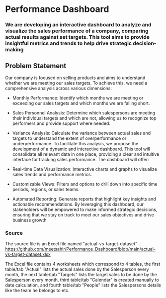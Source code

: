 # Performance Dashboard

### We are developing an interactive dashboard to analyze and visualize the sales performance of a company, comparing actual results against set targets. This tool aims to provide insightful metrics and trends to help drive strategic decision-making

## Problem Statement

Our company is focused on selling products and aims to understand whether we are meeting our sales targets. To achieve this, we need a comprehensive analysis across various dimensions:

- Monthly Performance: Identify which months we are meeting or exceeding our sales targets and which months we are falling short.
- Sales Personnel Analysis: Determine which salespersons are meeting their individual targets and which are not, allowing us to recognize top performers and provide support where needed.
- Variance Analysis: Calculate the variance between actual sales and targets to understand the extent of overperformance or underperformance.
To facilitate this analysis, we propose the development of a dynamic and interactive dashboard. This tool will consolidate all relevant data in one place, providing a clear and intuitive interface for tracking sales performance. The dashboard will offer:

- Real-time Data Visualization: Interactive charts and graphs to visualize sales trends and performance metrics.
- Customizable Views: Filters and options to drill down into specific time periods, regions, or sales teams.
- Automated Reporting: Generate reports that highlight key insights and actionable recommendations.
By leveraging this dashboard, our stakeholders will be empowered to make informed strategic decisions, ensuring that we stay on track to meet our sales objectives and drive business growth

### Source

The source file is an Excel file named "actual-vs-target-dataset" - https://github.com/meetsahir/Performance_Dashboard/blob/main/actual-vs-target-dataset.xlsx

The Excel file contains 4 worksheets which correspond to 4 tables, the first table/tab "Actual" lists the actual sales done by the Salesperson every month, the next table/tab "Targets"  lists the target sales to be done by the Salesperson every month, third table/tab "Calendar" is created manually to date calculation, and fourth table/tab "People" lists the Salespersons details like the team he belongs to etc.
